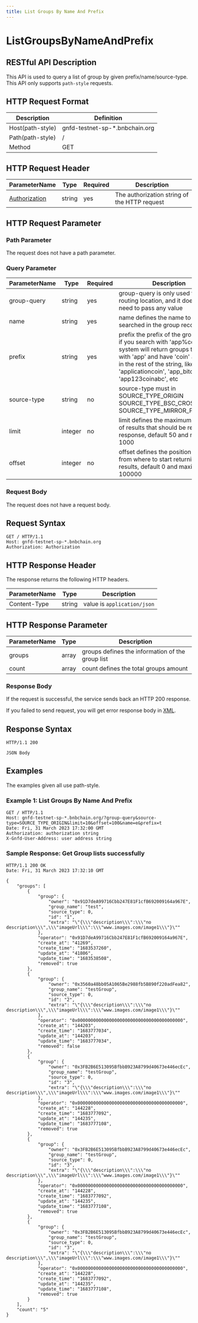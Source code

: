 ```yaml
---
title: List Groups By Name And Prefix
---
```


# ListGroupsByNameAndPrefix

## RESTful API Description

This API is used to query a list of group by given prefix/name/source-type. This API only supports `path-style` requests.

## HTTP Request Format

| Description      | Definition                     |
| ---------------- | ------------------------------ |
| Host(path-style) | gnfd-testnet-sp-*.bnbchain.org |
| Path(path-style) | /                              |
| Method           | GET                            |

## HTTP Request Header

| ParameterName                                                      | Type   | Required | Description                                  |
| ------------------------------------------------------------------ | ------ | -------- | -------------------------------------------- |
| [Authorization](./referenece/gnfd_headers.md#authorization-header) | string | yes      | The authorization string of the HTTP request |

## HTTP Request Parameter

### Path Parameter

The request does not have a path parameter.

### Query Parameter


| ParameterName   | Type      | Required | Description                                                                                                                                                                                                                                |
|-----------------|-----------|----------|--------------------------------------------------------------------------------------------------------------------------------------------------------------------------------------------------------------------------------------------|
| group-query     | string    | yes      | group-query is only used for routing location, and it does not need to pass any value                                                                                                                                                      |
| name            | string    | yes      | name defines the name to be searched in the group records                                                                                                                                                                                  |
| prefix          | string    | yes      | prefix the prefix of the group name,    if you search with 'app%coin', the system will return groups that start with 'app' and have 'coin' anywhere in the rest of the string, like 'applicationcoin', 'app_bitcoin', 'app123coinabc', etc |
| source-type     | string    | no       | source-type must in SOURCE_TYPE_ORIGIN SOURCE_TYPE_BSC_CROSS_CHAIN SOURCE_TYPE_MIRROR_PENDING                                                                                                                                              |
| limit           | integer   | no       | limit defines the maximum number of results that should be returned in response, default 50 and maximum 1000                                                                                                                               |
| offset          | integer   | no       | offset defines the position in the list from where to start returning results, default 0 and maximum 100000                                                                                                                                |

### Request Body

The request does not have a request body.

## Request Syntax

```HTTP
GET / HTTP/1.1
Host: gnfd-testnet-sp-*.bnbchain.org
Authorization: Authorization
```

## HTTP Response Header

The response returns the following HTTP headers.

| ParameterName | Type   | Description                 |
| ------------- | ------ | --------------------------- |
| Content-Type  | string | value is `application/json` |

## HTTP Response Parameter

| ParameterName | Type     | Description                                       |
|---------------|----------|---------------------------------------------------|
| groups        | array    | groups defines the information of the group list  |
| count         | array    | count defines the total groups amount             |

### Response Body

If the request is successful, the service sends back an HTTP 200 response.

If you failed to send request, you will get error response body in [XML](./sp_response.md#sp-error-response).

## Response Syntax

```HTTP
HTTP/1.1 200

JSON Body
```

## Examples

The examples given all use path-style.

### Example 1: List Groups By Name And Prefix

```HTTP
GET / HTTP/1.1
Host: gnfd-testnet-sp-*.bnbchain.org/?group-query&source-type=SOURCE_TYPE_ORIGIN&limit=10&offset=100&name=e&prefix=t
Date: Fri, 31 March 2023 17:32:00 GMT
Authorization: authorization string
X-Gnfd-User-Address: user address string
```

### Sample Response: Get Group lists successfully

```HTTP
HTTP/1.1 200 OK
Date: Fri, 31 March 2023 17:32:10 GMT

{
    "groups": [
        {
            "group": {
                "owner": "0x91D7deA99716Cbb247E81F1cfB692009164a967E",
                "group_name": "test",
                "source_type": 0,
                "id": "1",
                "extra": "\"{\\\"description\\\":\\\"no description\\\",\\\"imageUrl\\\":\\\"www.images.com/image1\\\"}\""
            },
            "operator": "0x91D7deA99716Cbb247E81F1cfB692009164a967E",
            "create_at": "41269",
            "create_time": "1683537260",
            "update_at": "41806",
            "update_time": "1683538508",
            "removed": true
        },
        {
            "group": {
                "owner": "0x3560a48bb05A1065Be2988fb5B890f220adFea82",
                "group_name": "testGroup",
                "source_type": 0,
                "id": "2",
                "extra": "\"{\\\"description\\\":\\\"no description\\\",\\\"imageUrl\\\":\\\"www.images.com/image1\\\"}\""
            },
            "operator": "0x0000000000000000000000000000000000000000",
            "create_at": "144203",
            "create_time": "1683777034",
            "update_at": "144203",
            "update_time": "1683777034",
            "removed": false
        },
        {
            "group": {
                "owner": "0x3FB2B6E513095BfbbB923A8799d40673e446ecEc",
                "group_name": "testGroup",
                "source_type": 0,
                "id": "3",
                "extra": "\"{\\\"description\\\":\\\"no description\\\",\\\"imageUrl\\\":\\\"www.images.com/image1\\\"}\""
            },
            "operator": "0x0000000000000000000000000000000000000000",
            "create_at": "144228",
            "create_time": "1683777092",
            "update_at": "144235",
            "update_time": "1683777108",
            "removed": true
        },
        {
            "group": {
                "owner": "0x3FB2B6E513095BfbbB923A8799d40673e446ecEc",
                "group_name": "testGroup",
                "source_type": 0,
                "id": "3",
                "extra": "\"{\\\"description\\\":\\\"no description\\\",\\\"imageUrl\\\":\\\"www.images.com/image1\\\"}\""
            },
            "operator": "0x0000000000000000000000000000000000000000",
            "create_at": "144228",
            "create_time": "1683777092",
            "update_at": "144235",
            "update_time": "1683777108",
            "removed": true
        },
        {
            "group": {
                "owner": "0x3FB2B6E513095BfbbB923A8799d40673e446ecEc",
                "group_name": "testGroup",
                "source_type": 0,
                "id": "3",
                "extra": "\"{\\\"description\\\":\\\"no description\\\",\\\"imageUrl\\\":\\\"www.images.com/image1\\\"}\""
            },
            "operator": "0x0000000000000000000000000000000000000000",
            "create_at": "144228",
            "create_time": "1683777092",
            "update_at": "144235",
            "update_time": "1683777108",
            "removed": true
        }
    ],
    "count": "5"
}
```

